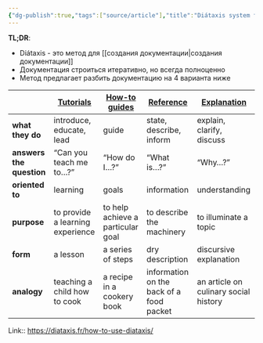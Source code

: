 ```yaml
---
{"dg-publish":true,"tags":["source/article"],"title":"Diátaxis system for technical documentation","date":"2024-12-11T17:18:20+03:00","modified_at":"2025-06-06T14:16:01+03:00","aliases":"Diátaxis system for technical documentation","permalink":"/mine/articles/202412110518/","dgPassFrontmatter":true}
---
```





**TL;DR**:
* Diátaxis - это метод для [[создания документации|создания документации]]
* Документация строиться итеративно, но всегда полноценно
* Метод предлагает разбить документацию на 4 варианта ниже

|                          | [Tutorials](https://diataxis.fr/tutorials/#tutorials) | [How-to guides](https://diataxis.fr/how-to-guides/#how-to) | [Reference](https://diataxis.fr/reference/#reference) | [Explanation](https://diataxis.fr/explanation/#explanation) |
| ------------------------ | ----------------------------------------------------- | ---------------------------------------------------------- | ----------------------------------------------------- | ----------------------------------------------------------- |
| **what they do**         | introduce, educate, lead                              | guide                                                      | state, describe, inform                               | explain, clarify, discuss                                   |
| **answers the question** | “Can you teach me to…?”                               | “How do I…?”                                               | “What is…?”                                           | “Why…?”                                                     |
| **oriented to**          | learning                                              | goals                                                      | information                                           | understanding                                               |
| **purpose**              | to provide a learning experience                      | to help achieve a particular goal                          | to describe the machinery                             | to illuminate a topic                                       |
| **form**                 | a lesson                                              | a series of steps                                          | dry description                                       | discursive explanation                                      |
| **analogy**              | teaching a child how to cook                          | a recipe in a cookery book                                 | information on the back of a food packet              | an article on culinary social history                       |

Link:: https://diataxis.fr/how-to-use-diataxis/
